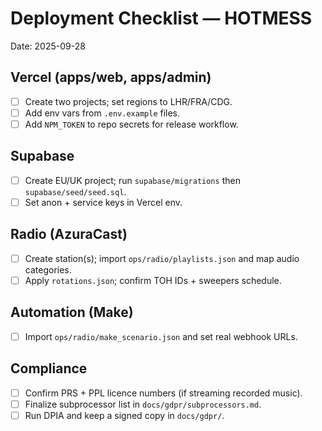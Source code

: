 # Deployment Checklist — HOTMESS
Date: 2025-09-28

## Vercel (apps/web, apps/admin)
- [ ] Create two projects; set regions to LHR/FRA/CDG.
- [ ] Add env vars from `.env.example` files.
- [ ] Add `NPM_TOKEN` to repo secrets for release workflow.

## Supabase
- [ ] Create EU/UK project; run `supabase/migrations` then `supabase/seed/seed.sql`.
- [ ] Set anon + service keys in Vercel env.

## Radio (AzuraCast)
- [ ] Create station(s); import `ops/radio/playlists.json` and map audio categories.
- [ ] Apply `rotations.json`; confirm TOH IDs + sweepers schedule.

## Automation (Make)
- [ ] Import `ops/radio/make_scenario.json` and set real webhook URLs.

## Compliance
- [ ] Confirm PRS + PPL licence numbers (if streaming recorded music).
- [ ] Finalize subprocessor list in `docs/gdpr/subprocessors.md`.
- [ ] Run DPIA and keep a signed copy in `docs/gdpr/`.
